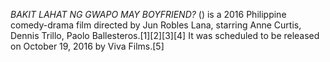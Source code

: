 _BAKIT LAHAT NG GWAPO MAY BOYFRIEND?_ () is a 2016 Philippine comedy-drama film directed by Jun Robles Lana, starring Anne Curtis, Dennis Trillo, Paolo Ballesteros.[1][2][3][4] It was scheduled to be released on October 19, 2016 by Viva Films.[5]
